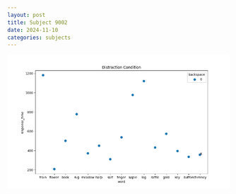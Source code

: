 ```yaml
---
layout: post
title: Subject 9002
date: 2024-11-10
categories: subjects
---
```


![](data/9002/run-2/9002_rt_acc_fuzzy_delay.png)

